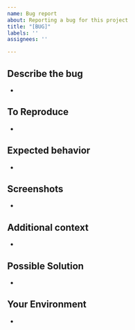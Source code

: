```yaml
---
name: Bug report
about: Reporting a bug for this project
title: "[BUG]"
labels: ''
assignees: ''

---
```


## Describe the bug
-

## To Reproduce 
-

## Expected behavior
-

## Screenshots
-

## Additional context
-

## Possible Solution
-

## Your Environment
-
